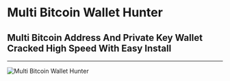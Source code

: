 # Multi Bitcoin Wallet Hunter 

## Multi Bitcoin Address And Private Key Wallet Cracked High Speed With Easy Install

---

![Multi Bitcoin Wallet Hunter ](https://raw.githubusercontent.com/Pymmdrza/MultiBitcoinHunter/mainx/mbtc11.png)
